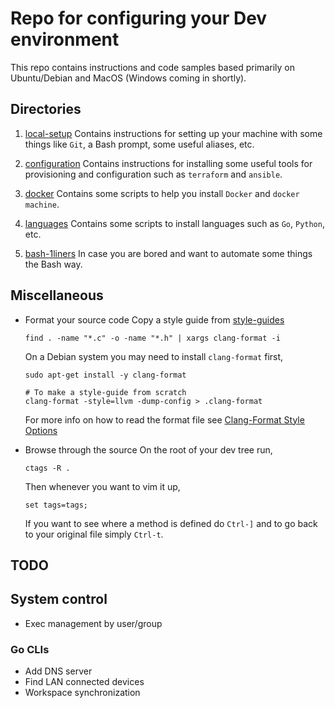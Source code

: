 # Repo for configuring your Dev environment
This repo contains instructions and code samples based primarily on
Ubuntu/Debian and MacOS (Windows coming in shortly).

## Directories
1. [local-setup](local-setup/) Contains instructions for setting up your
   machine with some things like `Git`, a Bash prompt, some useful aliases,
   etc.

2. [configuration](configuration/) Contains instructions for installing some
   useful tools for provisioning and configuration such as `terraform` and
   `ansible`.

3. [docker](docker/) Contains some scripts to help you install `Docker` and
   `docker machine`.

4. [languages](languages/) Contains some scripts to install languages such as
   `Go`, `Python`, etc.

5. [bash-1liners](bash-1liners/) In case you are bored and want to automate
   some things the Bash way.

## Miscellaneous
* Format your source code
  Copy a style guide from [style-guides](\style-guides)
  ```
  find . -name "*.c" -o -name "*.h" | xargs clang-format -i
  ```

  On a Debian system you may need to install `clang-format` first,
  ```
  sudo apt-get install -y clang-format

  # To make a style-guide from scratch
  clang-format -style=llvm -dump-config > .clang-format
  ```
  For more info on how to read the format file see 
  [Clang-Format Style Options](https://clang.llvm.org/docs/ClangFormatStyleOptions.html)

* Browse through the source
  On the root of your dev tree run,
  ```
  ctags -R .
  ```

  Then whenever you want to vim it up,
  ```
  set tags=tags;
  ```
  If you want to see where a method is defined do `Ctrl-]` and to go back to your
  original file simply `Ctrl-t`.


## TODO

## System control
* Exec management by user/group

### Go CLIs
* Add DNS server 
* Find LAN connected devices 
* Workspace synchronization
